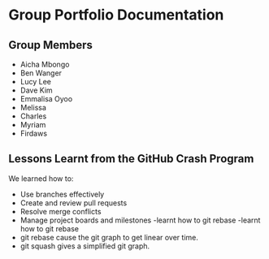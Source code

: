 # Group Portfolio Documentation

## Group Members

- Aicha Mbongo
- Ben Wanger
- Lucy Lee
- Dave Kim
- Emmalisa Oyoo
- Melissa
- Charles
- Myriam
- Firdaws



## Lessons Learnt from the GitHub Crash Program

We learned how to:

- Use branches effectively
- Create and review pull requests
- Resolve merge conflicts
- Manage project boards and milestones
-learnt how to git rebase
-learnt how to git rebase
- git rebase cause the git graph to get linear over time.
- git squash gives a simplified git graph.
